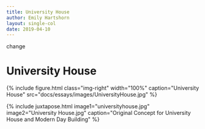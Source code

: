 ```yaml
---
title: University House
author: Emily Hartshorn
layout: single-col
date: 2019-04-10
---
```


change

# University House

{% include figure.html 
class="img-right" 
width="100%" 
caption="University House" 
src="docs/essays/images/UniversityHouse.jpg" %}

{% include juxtapose.html
image1="universityhouse.jpg"
image2="University House.jpg"
caption="Original Concept for University House and Modern Day Building"
%}



